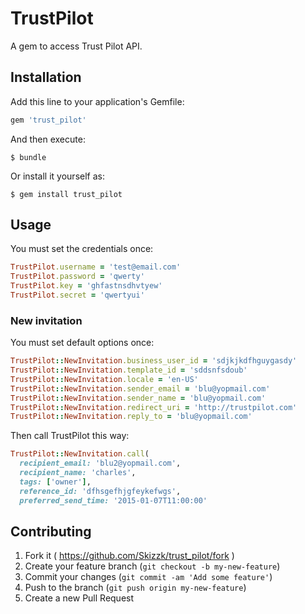 # TrustPilot

A gem to access Trust Pilot API.

## Installation

Add this line to your application's Gemfile:

```ruby
gem 'trust_pilot'
```

And then execute:

    $ bundle

Or install it yourself as:

    $ gem install trust_pilot

## Usage

You must set the credentials once:
```ruby
TrustPilot.username = 'test@email.com'
TrustPilot.password = 'qwerty'
TrustPilot.key = 'ghfastnsdhvtyew'
TrustPilot.secret = 'qwertyui'
```

### New invitation

You must set default options once:
```ruby
TrustPilot::NewInvitation.business_user_id = 'sdjkjkdfhguygasdy'
TrustPilot::NewInvitation.template_id = 'sddsnfsdoub'
TrustPilot::NewInvitation.locale = 'en-US'
TrustPilot::NewInvitation.sender_email = 'blu@yopmail.com'
TrustPilot::NewInvitation.sender_name = 'blu@yopmail.com'
TrustPilot::NewInvitation.redirect_uri = 'http://trustpilot.com'
TrustPilot::NewInvitation.reply_to = 'blu@yopmail.com'
```

Then call TrustPilot this way:
```ruby
TrustPilot::NewInvitation.call(
  recipient_email: 'blu2@yopmail.com', 
  recipient_name: 'charles', 
  tags: ['owner'], 
  reference_id: 'dfhsgefhjgfeykefwgs', 
  preferred_send_time: '2015-01-07T11:00:00'
```

## Contributing

1. Fork it ( https://github.com/Skizzk/trust_pilot/fork )
2. Create your feature branch (`git checkout -b my-new-feature`)
3. Commit your changes (`git commit -am 'Add some feature'`)
4. Push to the branch (`git push origin my-new-feature`)
5. Create a new Pull Request
